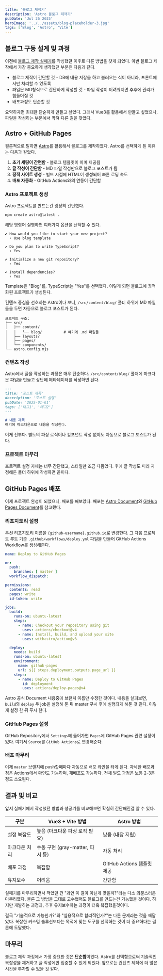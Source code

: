 ```yaml
---
title: '블로그 제작기'
description: 'Astro 블로그 제작기'
pubDate: 'Jul 26 2025'
heroImage: '../../assets/blog-placeholder-3.jpg'
tags: ['Blog', 'Astro', 'Vite']
---
```


## 블로그 구동 설계 및 과정

이전에 [블로그 제작 실패기](/blog/blog-creation-failure)를 작성했던 이후로 다른 방법을 찾게 되었다. 이번 블로그 제작에서 가장 중요하게 생각했던 부분은 다음과 같다.

- 블로그 제작이 간단할 것 - DB에 내용 저장을 하고 불러오는 식이 아니라, 프론트에서만 처리할 수 있도록
- 파일은 MD형식으로 간단하게 작성할 것 - 파일 작성이 어려워지면 추후에 관리가 힘들어질 것
- 배포과정도 단순할 것

요약하자면 최대한 단순하게 만들고 싶었다. 그래서 Vue3를 활용해서 만들고 싶었으나, 파일을 작성하는 부분에서 막혀 다른 길을 찾았다.

## Astro + GitHub Pages

결론적으로 말하면 [Astro](https://astro.build/)를 활용해서 블로그를 제작하였다. Astro를 선택하게 된 이유는 다음과 같았다.

1. **초기 세팅이 간편함** - 블로그 템플릿이 이미 제공됨
2. **글 작성이 간단함** - MD 파일 작성만으로 블로그 포스트가 됨
3. **정적 사이트 생성** - 빌드 시점에 HTML이 생성되어 빠른 로딩 속도
4. **배포 자동화** - GitHub Actions와의 연동이 간단함

### Astro 프로젝트 생성

Astro 프로젝트를 만드는건 굉장히 간단했다.

```bash
npm create astro@latest .
```

해당 명령어 실행하면 여러가지 옵션을 선택할 수 있다.

```
✔ How would you like to start your new project?
  › Use blog template

✔ Do you plan to write TypeScript?
  › Yes

✔ Initialize a new git repository?
  › Yes

✔ Install dependencies?
  › Yes
```

Template은 "Blog"를, TypeScript는 "Yes"를 선택했다. 이렇게 되면 블로그에 최적화된 프로젝트가 생성된다. 

컨텐츠 중심을 선호하는 Astro이다 보니, `/src/content/blog/` 폴더 하위에 MD 파일들을 두면 자동으로 블로그 포스트가 된다.

```
프로젝트 구조:
├── src/
│   ├── content/
│   │   └── blog/          # 여기에 .md 파일들
│   ├── layouts/
│   ├── pages/
│   └── components/
└── astro.config.mjs
```

### 컨텐츠 작성

Astro에서 글을 작성하는 과정은 매우 단순하다. `/src/content/blog/` 폴더에 마크다운 파일을 만들고 상단에 메타데이터를 작성하면 된다.

```markdown
---
title: '포스트 제목'
description: '포스트 설명'
pubDate: '2025-01-01'
tags: ['태그1', '태그2']
---

# 내용 제목
여기에 마크다운으로 내용을 작성한다.
```

이게 전부다. 별도의 파싱 로직이나 컴포넌트 작성 없이도 자동으로 블로그 포스트가 된다.

### 프로젝트 마무리

프로젝트 설정 자체는 너무 간단했고, 스타일만 조금 다듬었다. 후에 글 작성도 미리 지정해둔 폴더 하위에 작성하면 끝이다.

## GitHub Pages 배포

이제 프로젝트 완성이 되었으니, 배포를 해보았다. 배포는 [Astro Document](https://docs.astro.build/ko/guides/deploy/github/)와 [GitHub Pages Document](https://pages.github.com/)를 참고했다.

### 리포지토리 설정

우선 리포지토리 이름을 `{github-username}.github.io`로 변경한다. 그 다음 프로젝트 루트 기준 `.github/workflows/deploy.yml` 파일을 만들어 GitHub Actions Workflow를 생성해준다.

```yaml
name: Deploy to GitHub Pages

on:
  push:
    branches: [ master ]
  workflow_dispatch:

permissions:
  contents: read
  pages: write
  id-token: write

jobs:
  build:
    runs-on: ubuntu-latest
    steps:
      - name: Checkout your repository using git
        uses: actions/checkout@v4
      - name: Install, build, and upload your site
        uses: withastro/action@v3

  deploy:
    needs: build
    runs-on: ubuntu-latest
    environment:
      name: github-pages
      url: ${{ steps.deployment.outputs.page_url }}
    steps:
      - name: Deploy to GitHub Pages
        id: deployment
        uses: actions/deploy-pages@v4
```

Astro 공식 Document 내용중에 브랜치 이름만 수정한 것이다. 내용을 살펴보면, `build`와 `deploy` 두 job을 설정해 둔 뒤 master 푸시 후에 실행되게 해둔 것 같다. 이렇게 설정 한 뒤 푸시 한다.

### GitHub Pages 설정

GitHub Repository에서 `Settings`에 들어가면 `Pages`에 GitHub Pages 관련 설정이 있다. 여기서 `Source`를 `GitHub Actions`로 변경해준다.

### 배포 마무리

이제 `master` 브랜치에 push할때마다 자동으로 배포 라인을 타게 된다. 자세한 배포과정은 Actions에서 확인도 가능하며, 재배포도 가능하다. 전체 빌드 과정은 보통 2-3분 정도 소요된다.

## 결과 및 비교

앞서 실패기에서 작성했던 방법과 성공기를 비교해보면 확실히 간단해진걸 알 수 있다.

| 구분 | Vue3 + Vite 방법 | Astro 방법 |
|------|------------------|------------|
| 설정 복잡도 | 높음 (마크다운 파싱 로직 필요) | 낮음 (내장 지원) |
| 마크다운 처리 | 수동 구현 (gray-matter, 파서 등) | 자동 처리 |
| 배포 과정 | 복잡함 | GitHub Actions 템플릿 제공 |
| 유지보수 | 어려움 | 간단함 |

실패기를 마무리하면서 적었던 건 "과연 이 길이 아닌게 맞을까?"라는 다소 의문스러운 마무리였다. 물론 그 방법을 그대로 고수했어도 블로그를 만드는건 가능했을 것이다. 하지만 개발하는 과정과, 추후 유지보수하는 과정이 더욱 복잡했을것이다. 

결국 "기술적으로 가능한가?"와 "실용적으로 합리적인가?"는 다른 문제라는 것을 깨달았다. 복잡한 커스텀 솔루션보다는 목적에 맞는 도구를 선택하는 것이 더 중요하다는 결론에 도달했다.

## 마무리

블로그 제작 과정에서 가장 중요한 것은 **단순함**이었다. Astro를 선택함으로써 기술적인 복잡성을 제거하고 글 작성에만 집중할 수 있게 되었다. 앞으로는 컨텐츠 제작에 더 많은 시간을 투자할 수 있을 것 같다.